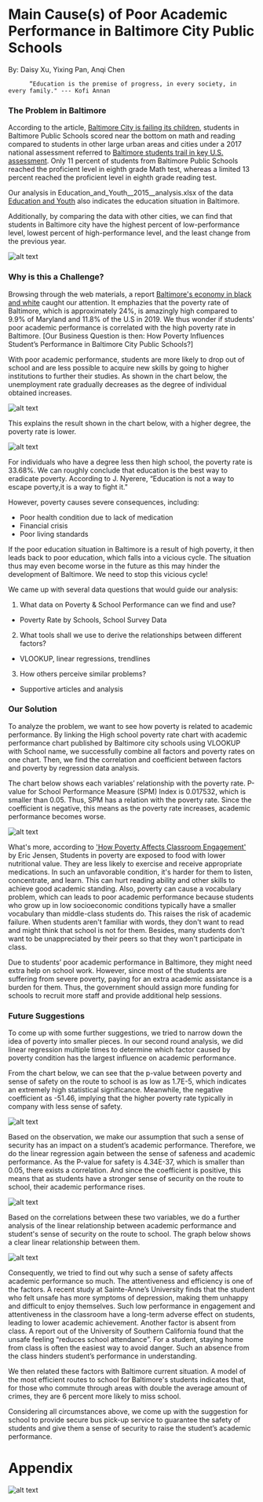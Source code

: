 # Main Cause(s) of Poor Academic Performance in Baltimore City Public Schools 
By: Daisy Xu, Yixing Pan, Anqi Chen

          “Education is the premise of progress, in every society, in every family." --- Kofi Annan
### The Problem in Baltimore
According to the article, [Baltimore City is failing its children](https://www.baltimoresun.com/opinion/readers-respond/bs-ed-rr-student-test-scores-letter-20180410-story.html), students in Baltimore Public Schools scored near the bottom on math and reading compared to students in other large urban areas and cities under a 2017 national assessment referred to [Baltimore students trail in key U.S. assessment](https://www.baltimoresun.com/education/bs-md-nations-report-card-20180409-story.html). Only 11 percent of students from Baltimore Public Schools reached the proficient level in eighth grade Math test, whereas a limited 13 percent reached the proficient level in eighth grade reading test.

Our analysis in Education_and_Youth__2015__analysis.xlsx of the data [Education and Youth](https://data.baltimorecity.gov/Neighborhoods/Education-and-Youth-2015-/t7tk-reum) also indicates the education situation in Baltimore.

Additionally, by comparing the data with other cities, we can find that students in Baltimore city have the highest percent of low-performance level, lowest percent of high-performance level, and the least change from the previous year.

![alt text](https://github.com/achen120/midterm/blob/master/students%20bad%20performance.jpg)


### Why is this a Challenge?
Browsing through the web materials, a report [Baltimore's economy in black and white](https://money.cnn.com/2015/04/29/news/economy/baltimore-economy/) caught our attention. It emphazies that the poverty rate of Baltimore, which is approximately 24%, is amazingly high compared to 9.9% of Maryland and 11.8% of the U.S in 2019. We thus wonder if students' poor academic performance is correlated with the high poverty rate in Baltimore. [Our Business Question is then: How Poverty Influences Student’s Performance in Baltimore City Public Schools?]

With poor academic performance, students are more likely to drop out of school and are less possible to acquire new skills by going to higher institutions to further their studies. As shown in the chart below, the unemployment rate gradually decreases as the degree of individual obtained increases. 

![alt text](https://github.com/achen120/midterm/blob/master/Unemployment%20rate.jpg)

This explains the result shown in the chart below, with a higher degree, the poverty rate is lower. 

![alt text](https://github.com/achen120/midterm/blob/master/poverty%20vs%20education%20level.jpg)

For individuals who have a degree less then high school, the poverty rate is 33.68%. We can roughly conclude that education is the best way to eradicate poverty. According to J. Nyerere, “Education is not a way to escape poverty,it is a way to fight it."

However, poverty causes severe consequences, including:
 - Poor health condition due to lack of medication
 - Financial crisis
 - Poor living standards
 
If the poor education situation in Baltimore is a result of high poverty, it then leads back to poor education, which falls into a vicious cycle. The situation thus may even become worse in the future as this may hinder the development of Baltimore. 
We need to stop this vicious cycle!

We came up with several data questions that would guide our analysis:
1. What data on Poverty & School Performance can we find and use?
- Poverty Rate by Schools, School Survey Data
2. What tools shall we use to derive the relationships between different factors?
- VLOOKUP, linear regressions, trendlines
3. How others perceive similar problems?
- Supportive articles and analysis


### Our Solution
To analyze the problem, we want to see how poverty is related to academic performance. By linking the High school poverty rate chart with academic performance chart published by Baltimore city schools using VLOOKUP with School name, we successfully combine all factors and poverty rates on one chart. Then, we find the correlation and coefficient between factors and poverty by regression data analysis. 

The chart below shows each variables’ relationship with the poverty rate. P-value for School Performance Measure (SPM) Index is 0.017532, which is smaller than 0.05. Thus, SPM has a relation with the poverty rate. Since the coefficient is negative, this means as the poverty rate increases, academic performance becomes worse. 

![alt text](https://github.com/achen120/midterm/blob/master/p-value%20for%20poverty%20and%20perform.JPG)

What's more, according to ['How Poverty Affects Classroom Engagement'](http://www.ascd.org/publications/educational-leadership/may13/vol70/num08/How-Poverty-Affects-Classroom-Engagement.aspx) by Eric Jensen, Students in poverty are exposed to food with lower nutritional value. They are less likely to exercise and receive appropriate medications. In such an unfavorable condition, it's harder for them to listen, concentrate, and learn. This can hurt reading ability and other skills to achieve good academic standing. Also, poverty can cause a vocabulary problem, which can leads to poor academic performance because students who grow up in low socioeconomic conditions typically have a smaller vocabulary than middle-class students do. This raises the risk of academic failure. When students aren't familiar with words, they don't want to read and might think that school is not for them. Besides, many students don't want to be unappreciated by their peers so that they won't participate in class.

Due to students’ poor academic performance in Baltimore, they might need extra help on school work. However, since most of the students are suffering from severe poverty, paying for an extra academic assistance is a burden for them. Thus, the government should assign more funding for schools to recruit more staff and provide additional help sessions.

### Future Suggestions
To come up with some further suggestions, we tried to narrow down the idea of poverty into smaller pieces. In our second round analysis, we did linear regression multiple times to determine which factor caused by poverty condition has the largest influence on academic performance. 

From the chart below, we can see that the p-value between poverty and sense of safety on the route to school is as low as 1.7E-5, which indicates an extremely high statistical significance. Meanwhile, the negative coefficient as -51.46, implying that the higher poverty rate typically in company with less sense of safety.

![alt text](https://github.com/achen120/midterm/blob/master/p-value%20for%20safety%20and%20perform.jpg)

Based on the observation, we make our assumption that such a sense of security has an impact on a student’s academic performance. Therefore, we do the linear regression again between the sense of safeness and academic performance. As the P-value for safety is 4.34E-37, which is smaller than 0.05, there exists a correlation. And since the coefficient is positive, this means that as students have a stronger sense of security on the route to school, their academic performance rises.

![alt text](https://github.com/achen120/midterm/blob/master/Performance%20vs%20safety.jpg)

Based on the correlations between these two variables, we do a further analysis of the linear relationship between academic performance and student's sense of security on the route to school. The graph below shows a clear linear relationship between them.

![alt text](https://github.com/achen120/midterm/blob/master/Trendline%20Performance%20vs%20Sense%20of%20security.JPG)

Consequently, we tried to find out why such a sense of safety affects academic performance so much.
The attentiveness and efficiency is one of the factors. A recent study at Sainte-Anne’s University finds that the student who felt unsafe has more symptoms of depression, making them unhappy and difficult to enjoy themselves. Such low performance in engagement and attentiveness in the classroom have a long-term adverse effect on students, leading to lower academic achievement.
Another factor is absent from class. A report out of the University of Southern California found that the unsafe feeling “reduces school attendance”. For a student, staying home from class is often the easiest way to avoid danger. Such an absence from the class hinders student’s performance in understanding.

We then related these factors with Baltimore current situation. A model of the most efficient routes to school for Baltimore's students indicates that, for those who commute through areas with double the average amount of crimes, they are 6 percent more likely to miss school.

Considering all circumstances above, we come up with the suggestion for school to provide secure bus pick-up service to guarantee the safety of students and give them a sense of security to raise the student’s academic performance.




# Appendix

![alt text](https://github.com/achen120/midterm/blob/master/combined%20data%20chart.JPG)
